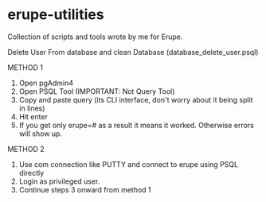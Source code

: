 # erupe-utilities
Collection of scripts and tools wrote by me for Erupe.

Delete User From database and clean Database (database_delete_user.psql)

METHOD 1
1. Open pgAdmin4 
2. Open PSQL Tool (IMPORTANT: Not Query Tool)
3. Copy and paste query (its CLI interface, don't worry about it being split in lines)
4. Hit enter
5. If you get only erupe=# as a result it means it worked. Otherwise errors will show up.

METHOD 2
1. Use com connection like PUTTY and connect to erupe using PSQL directly
2. Login as privileged  user.
3. Continue steps 3 onward from method 1
